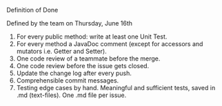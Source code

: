 Definition of Done

Defined by the team on Thursday, June 16th

1. For every public method: write at least one Unit Test.
2. For every method a JavaDoc comment (except for accessors and mutators i.e. Getter and Setter).
3. One code review of a teammate before the merge.
4. One code review before the issue gets closed.
5. Update the change log after every push.
6. Comprehensible commit messages.
7. Testing edge cases by hand. Meaningful and sufficient tests, saved in .md (text-files). One .md file per issue.